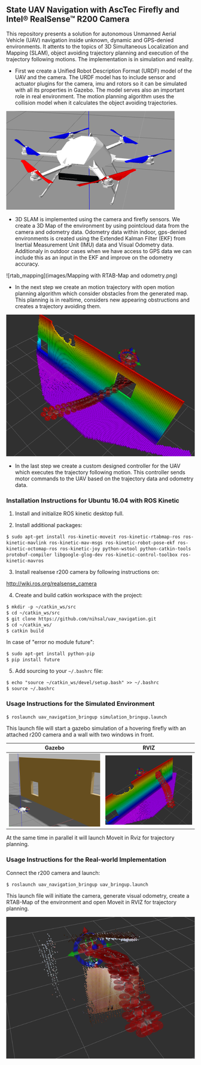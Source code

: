 ## State UAV Navigation with AscTec Firefly and Intel® RealSense™ R200 Camera


This repository presents a solution for autonomous Unmanned Aerial Vehicle (UAV) navigation inside unknown, dynamic and GPS-denied environments. It attents to the topics of 3D Simultaneous Localization and Mapping (SLAM), object avoiding trajectory planning and execution of the trajectory following motions. The implementation is in simulation and reality.

- First we create a Unified Robot Description Format (URDF) model of the UAV and the camera. The URDF model has to include sensor and actuator plugins for the camera, imu and rotors so it can be simulated with all its properties in Gazebo. The model serves also an important role in real environment. The motion planning algorithm uses the collision model when it calculates the object avoiding trajectories.

![firefly_uav](images/firefly_uav.png)

- 3D SLAM is implemented using the camera and firefly sensors. We create a 3D Map of the environment by using pointcloud data from the camera and odometry data. Odometry data within indoor, gps-denied environments is created using the Extended Kalman Filter (EKF) from Inertial Measurement Unit (IMU) data and Visual Odometry data. Additionaly in outdoor cases when we have access to GPS data we can include this as an input in the EKF and improve on the odometry accuracy.

![rtab_mapping](images/Mapping with RTAB-Map and odometry.png)

- In the next step we create an motion trajectory with open motion planning algorithm which consider obstacles from the generated map. This planning is in realtime, considers new appearing obstructions and creates a trajectory avoiding them.

![path_in_rviz](images/path_in_rviz_2.png)


- In the last step we create a custom designed controller for the UAV which executes the trajectory following motion. This controller sends motor commands to the UAV based on the trajectory data and odometry data. 

### Installation Instructions for Ubuntu 16.04 with ROS Kinetic


1. Install and initialize ROS kinetic desktop full.

2. Install additional packages:

```
$ sudo apt-get install ros-kinetic-moveit ros-kinetic-rtabmap-ros ros-kinetic-mavlink ros-kinetic-mav-msgs ros-kinetic-robot-pose-ekf ros-kinetic-octomap-ros ros-kinetic-joy python-wstool python-catkin-tools protobuf-compiler libgoogle-glog-dev ros-kinetic-control-toolbox ros-kinetic-mavros
```

3. Install realsense r200 camera by following instructions on:

http://wiki.ros.org/realsense_camera

4. Create and build catkin workspace with the project:

```
$ mkdir -p ~/catkin_ws/src
$ cd ~/catkin_ws/src
$ git clone https://github.com/nihsal/uav_navigation.git
$ cd ~/catkin_ws/
$ catkin build
```

In case of "error no module future":

```
$ sudo apt-get install python-pip
$ pip install future
```

5. Add sourcing to your `~/.bashrc` file:

```
$ echo "source ~/catkin_ws/devel/setup.bash" >> ~/.bashrc
$ source ~/.bashrc 
```

### Usage Instructions for the Simulated Environment

```
$ roslaunch uav_navigation_bringup simulation_bringup.launch
``` 

This launch file will start a gazebo simulation of a hovering firefly with an attached r200 camera and a wall with two windows in front. 

Gazebo            |  RVIZ
:-------------------------:|:-------------------------:
![uav_and_obstacle](images/uav_and_obstacle.png)  |  ![path_in_rviz](images/path_in_rviz_1.png)

At the same time in parallel it will launch Moveit in Rviz for trajectory planning. 



### Usage Instructions for the Real-world Implementation

Connect the r200 camera and launch:

```
$ roslaunch uav_navigation_bringup uav_bringup.launch 
``` 

This launch file will initiate the camera, generate visual odometry, create a RTAB-Map of the environment and open Moveit in RVIZ for trajectory planning.

![realtime_obstacle](images/realtime_obstacle.png)

